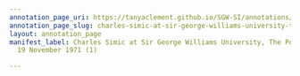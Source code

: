 ```yaml
---
annotation_page_uri: https://tanyaclement.github.io/SGW-SI/annotations/charles-simic-at-sir-george-williams-university-the-poetry-series-19-november-1971-1--canvas-1-toc.json
annotation_page_slug: charles-simic-at-sir-george-williams-university-the-poetry-series-19-november-1971-1--canvas-1-toc
layout: annotation_page
manifest_label: Charles Simic at Sir George Williams University, The Poetry Series,
  19 November 1971 (1)

---
```

